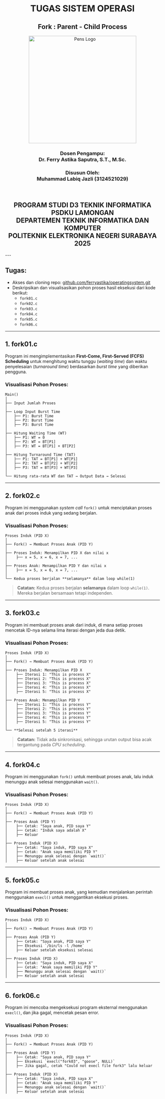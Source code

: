 <div align="center">
  <h1>TUGAS SISTEM OPERASI</h1>
  <h2><strong>Fork : Parent - Child Process</strong></h2>
  <img src="https://labiqjazz.it.student.pens.ac.id/img/logo_PENS.png" alt="Pens Logo" width="350"><br>
  <h3><strong>Dosen Pengampu:</strong><br>
  Dr. Ferry Astika Saputra, S.T., M.Sc.</h3>
  <h3><strong>Disusun Oleh:</strong><br>
  Muhammad Labiq Jazli (3124521029)</h3><br>
  <h2><strong>PROGRAM STUDI D3 TEKNIK INFORMATIKA PSDKU LAMONGAN</strong><br>
  DEPARTEMEN TEKNIK INFORMATIKA DAN KOMPUTER<br>
  POLITEKNIK ELEKTRONIKA NEGERI SURABAYA<br>
  2025</h2>
</div>
---

## **Tugas:**  
- Akses dan cloning repo: [github.com/ferryastika/operatingsystem.git](https://github.com/ferryastika/operatingsystem.git)  
- Deskripsikan dan visualisasikan pohon proses hasil eksekusi dari kode berikut:
  - `fork01.c`
  - `fork02.c`
  - `fork03.c`
  - `fork04.c`
  - `fork05.c`
  - `fork06.c`

---

## **1. fork01.c**
Program ini mengimplementasikan **First-Come, First-Served (FCFS) Scheduling** untuk menghitung waktu tunggu (*waiting time*) dan waktu penyelesaian (*turnaround time*) berdasarkan *burst time* yang diberikan pengguna.

### **Visualisasi Pohon Proses:**  
```
Main()
│
├── Input Jumlah Proses
│
├── Loop Input Burst Time
│   ├── P1: Burst Time
│   ├── P2: Burst Time
│   ├── P3: Burst Time
│
├── Hitung Waiting Time (WT)
│   ├── P1: WT = 0
│   ├── P2: WT = BT[P1]
│   ├── P3: WT = BT[P1] + BT[P2]
│
├── Hitung Turnaround Time (TAT)
│   ├── P1: TAT = BT[P1] + WT[P1]
│   ├── P2: TAT = BT[P2] + WT[P2]
│   ├── P3: TAT = BT[P3] + WT[P3]
│
└── Hitung rata-rata WT dan TAT → Output Data → Selesai
```
---

## **2. fork02.c**
Program ini menggunakan *system call* `fork()` untuk menciptakan proses anak dari proses induk yang sedang berjalan.

### **Visualisasi Pohon Proses:** 
```
Proses Induk (PID X) 
│
├── Fork() → Membuat Proses Anak (PID Y)
│
├── Proses Induk: Menampilkan PID X dan nilai x
│    ├── x = 5, x = 6, x = 7, ...
│
├── Proses Anak: Menampilkan PID Y dan nilai x
│    ├── x = 5, x = 6, x = 7, ...
│
└── Kedua proses berjalan **selamanya** dalam loop while(1)
```
> **Catatan:** Kedua proses berjalan **selamanya** dalam loop `while(1)`. Mereka berjalan bersamaan tetapi independen.

---

## **3. fork03.c**
Program ini membuat proses anak dari induk, di mana setiap proses mencetak ID-nya selama lima iterasi dengan jeda dua detik.

### **Visualisasi Pohon Proses:** 
```
Proses Induk (PID X) 
│
├── Fork() → Membuat Proses Anak (PID Y)
│
├── Proses Induk: Menampilkan PID X
│    ├── Iterasi 1: "This is process X"
│    ├── Iterasi 2: "This is process X"
│    ├── Iterasi 3: "This is process X"
│    ├── Iterasi 4: "This is process X"
│    ├── Iterasi 5: "This is process X"
│
├── Proses Anak: Menampilkan PID Y
│    ├── Iterasi 1: "This is process Y"
│    ├── Iterasi 2: "This is process Y"
│    ├── Iterasi 3: "This is process Y"
│    ├── Iterasi 4: "This is process Y"
│    ├── Iterasi 5: "This is process Y"
│
└── **Selesai setelah 5 iterasi**
```
> **Catatan:** Tidak ada sinkronisasi, sehingga urutan output bisa acak tergantung pada *CPU scheduling*.

---

## **4. fork04.c**
Program ini menggunakan `fork()` untuk membuat proses anak, lalu induk menunggu anak selesai menggunakan `wait()`.

### **Visualisasi Pohon Proses:**  
```
Proses Induk (PID X)
│
├── Fork() → Membuat Proses Anak (PID Y)
│
├── Proses Anak (PID Y)
│    ├── Cetak: "Saya anak, PID saya Y"
│    ├── Cetak: "Induk saya adalah X"
│    ├── Keluar
│
├── Proses Induk (PID X)
│    ├── Cetak: "Saya induk, PID saya X"
│    ├── Cetak: "Anak saya memiliki PID Y"
│    ├── Menunggu anak selesai dengan `wait()`
│    ├── Keluar setelah anak selesai
```
---

## **5. fork05.c**
Program ini membuat proses anak, yang kemudian menjalankan perintah menggunakan `execl()` untuk menggantikan eksekusi proses.

### **Visualisasi Pohon Proses:**  
```
Proses Induk (PID X)
│
├── Fork() → Membuat Proses Anak (PID Y)
│
├── Proses Anak (PID Y)
│    ├── Cetak: "Saya anak, PID saya Y"
│    ├── Eksekusi `/bin/ls -l /home`
│    ├── Keluar setelah eksekusi selesai
│
├── Proses Induk (PID X)
│    ├── Cetak: "Saya induk, PID saya X"
│    ├── Cetak: "Anak saya memiliki PID Y"
│    ├── Menunggu anak selesai dengan `wait()`
│    ├── Keluar setelah anak selesai

```
---

## **6. fork06.c**
Program ini mencoba mengeksekusi program eksternal menggunakan `execl()`, dan jika gagal, mencetak pesan error.

### **Visualisasi Pohon Proses:** 
```
Proses Induk (PID X)
│
├── Fork() → Membuat Proses Anak (PID Y)
│
├── Proses Anak (PID Y)
│    ├── Cetak: "Saya anak, PID saya Y"
│    ├── Eksekusi `execl("fork03", "goose", NULL)`
│    ├── Jika gagal, cetak "Could not execl file fork3" lalu keluar
│
├── Proses Induk (PID X)
│    ├── Cetak: "Saya induk, PID saya X"
│    ├── Cetak: "Anak saya memiliki PID Y"
│    ├── Menunggu anak selesai dengan `wait()`
│    ├── Keluar setelah anak selesai

```
